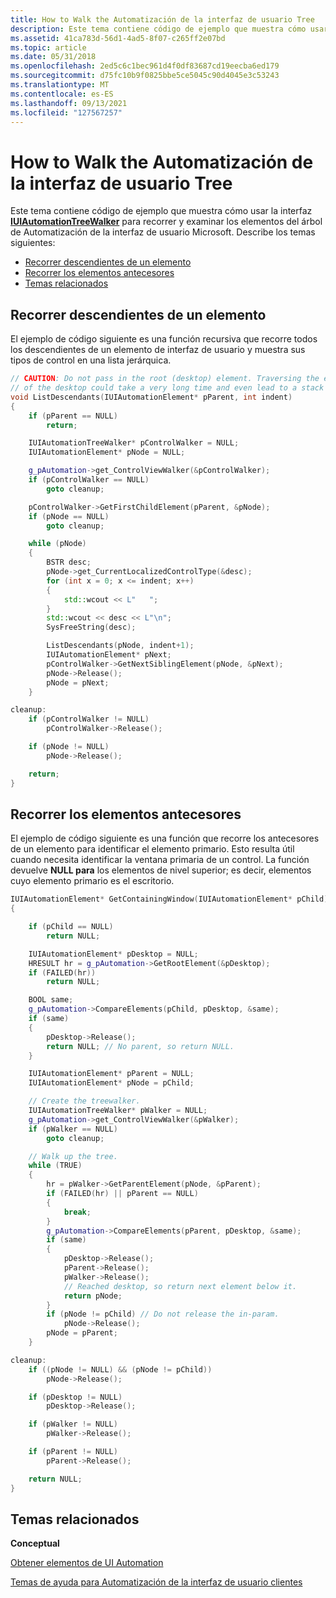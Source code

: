 ```yaml
---
title: How to Walk the Automatización de la interfaz de usuario Tree
description: Este tema contiene código de ejemplo que muestra cómo usar la interfaz IUIAutomationTreeWalker para recorrer y examinar los elementos del árbol de Automatización de la interfaz de usuario Microsoft.
ms.assetid: 41ca783d-56d1-4ad5-8f07-c265ff2e07bd
ms.topic: article
ms.date: 05/31/2018
ms.openlocfilehash: 2ed5c6c1bec961d4f0df83687cd19eecba6ed179
ms.sourcegitcommit: d75fc10b9f0825bbe5ce5045c90d4045e3c53243
ms.translationtype: MT
ms.contentlocale: es-ES
ms.lasthandoff: 09/13/2021
ms.locfileid: "127567257"
---
```

# <a name="how-to-walk-the-ui-automation-tree"></a>How to Walk the Automatización de la interfaz de usuario Tree

Este tema contiene código de ejemplo que muestra cómo usar la interfaz [**IUIAutomationTreeWalker**](/windows/desktop/api/UIAutomationClient/nn-uiautomationclient-iuiautomationtreewalker) para recorrer y examinar los elementos del árbol de Automatización de la interfaz de usuario Microsoft. Describe los temas siguientes:

-   [Recorrer descendientes de un elemento](#walking-through-descendants-of-an-element)
-   [Recorrer los elementos antecesores](#walking-through-ancestor-elements)
-   [Temas relacionados](#related-topics)

## <a name="walking-through-descendants-of-an-element"></a>Recorrer descendientes de un elemento

El ejemplo de código siguiente es una función recursiva que recorre todos los descendientes de un elemento de interfaz de usuario y muestra sus tipos de control en una lista jerárquica.


```C++
// CAUTION: Do not pass in the root (desktop) element. Traversing the entire subtree
// of the desktop could take a very long time and even lead to a stack overflow.
void ListDescendants(IUIAutomationElement* pParent, int indent)
{
    if (pParent == NULL)
        return;

    IUIAutomationTreeWalker* pControlWalker = NULL;
    IUIAutomationElement* pNode = NULL;

    g_pAutomation->get_ControlViewWalker(&pControlWalker);
    if (pControlWalker == NULL)
        goto cleanup;

    pControlWalker->GetFirstChildElement(pParent, &pNode);
    if (pNode == NULL)
        goto cleanup;

    while (pNode)
    {
        BSTR desc;
        pNode->get_CurrentLocalizedControlType(&desc);
        for (int x = 0; x <= indent; x++)
        {
            std::wcout << L"   ";
        }
        std::wcout << desc << L"\n";
        SysFreeString(desc);

        ListDescendants(pNode, indent+1);
        IUIAutomationElement* pNext;
        pControlWalker->GetNextSiblingElement(pNode, &pNext);
        pNode->Release();
        pNode = pNext;
    }

cleanup:
    if (pControlWalker != NULL)
        pControlWalker->Release();

    if (pNode != NULL)
        pNode->Release();

    return;
}
```



## <a name="walking-through-ancestor-elements"></a>Recorrer los elementos antecesores

El ejemplo de código siguiente es una función que recorre los antecesores de un elemento para identificar el elemento primario. Esto resulta útil cuando necesita identificar la ventana primaria de un control. La función devuelve **NULL para** los elementos de nivel superior; es decir, elementos cuyo elemento primario es el escritorio.


```C++
IUIAutomationElement* GetContainingWindow(IUIAutomationElement* pChild)
{

    if (pChild == NULL)
        return NULL;

    IUIAutomationElement* pDesktop = NULL;
    HRESULT hr = g_pAutomation->GetRootElement(&pDesktop);
    if (FAILED(hr))
        return NULL;

    BOOL same;
    g_pAutomation->CompareElements(pChild, pDesktop, &same);
    if (same)
    {
        pDesktop->Release();
        return NULL; // No parent, so return NULL.
    }

    IUIAutomationElement* pParent = NULL;
    IUIAutomationElement* pNode = pChild;

    // Create the treewalker.
    IUIAutomationTreeWalker* pWalker = NULL;
    g_pAutomation->get_ControlViewWalker(&pWalker);
    if (pWalker == NULL)
        goto cleanup;

    // Walk up the tree.
    while (TRUE)
    {
        hr = pWalker->GetParentElement(pNode, &pParent);
        if (FAILED(hr) || pParent == NULL)
        {
            break;
        }
        g_pAutomation->CompareElements(pParent, pDesktop, &same);
        if (same)
        {
            pDesktop->Release();
            pParent->Release();
            pWalker->Release();
            // Reached desktop, so return next element below it.
            return pNode;
        }
        if (pNode != pChild) // Do not release the in-param.
            pNode->Release();
        pNode = pParent;
    }

cleanup:
    if ((pNode != NULL) && (pNode != pChild)) 
        pNode->Release();

    if (pDesktop != NULL)
        pDesktop->Release();

    if (pWalker != NULL)
        pWalker->Release();

    if (pParent != NULL)
        pParent->Release();

    return NULL;  
}
```



## <a name="related-topics"></a>Temas relacionados

<dl> <dt>

**Conceptual**
</dt> <dt>

[Obtener elementos de UI Automation](uiauto-obtainingelements.md)
</dt> <dt>

[Temas de ayuda para Automatización de la interfaz de usuario clientes](uiauto-howto-topics-for-uiautomation-clients.md)
</dt> </dl>

 

 




